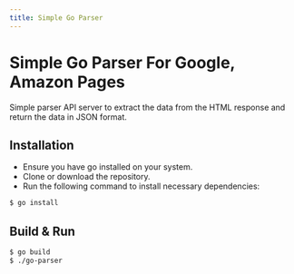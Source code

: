```yaml
---
title: Simple Go Parser
---
```


# Simple Go Parser For Google, Amazon Pages

Simple parser API server to extract the data from the HTML response and return the data in JSON format.

## Installation

- Ensure you have go installed on your system.
- Clone or download the repository.
- Run the following command to install necessary dependencies:

```bash
$ go install
```
## Build & Run

```bash
$ go build
$ ./go-parser
```
